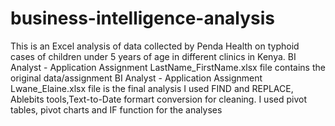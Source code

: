 # business-intelligence-analysis
This is an Excel analysis of data collected by Penda Health on typhoid cases of children under 5 years of age in different clinics in Kenya.
BI Analyst - Application Assignment LastName_FirstName.xlsx file contains the original data/assignment
BI Analyst - Application Assignment Lwane_Elaine.xlsx file is the final analysis
I used FIND and REPLACE, Ablebits tools,Text-to-Date formart conversion for cleaning.
I used pivot tables, pivot charts and IF function for the analyses
